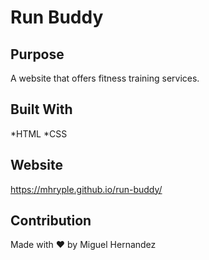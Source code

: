  # Run Buddy

## Purpose
A website that offers fitness training services.

## Built With
*HTML
*CSS

## Website
https://mhryple.github.io/run-buddy/

## Contribution
Made with ❤ by Miguel Hernandez
